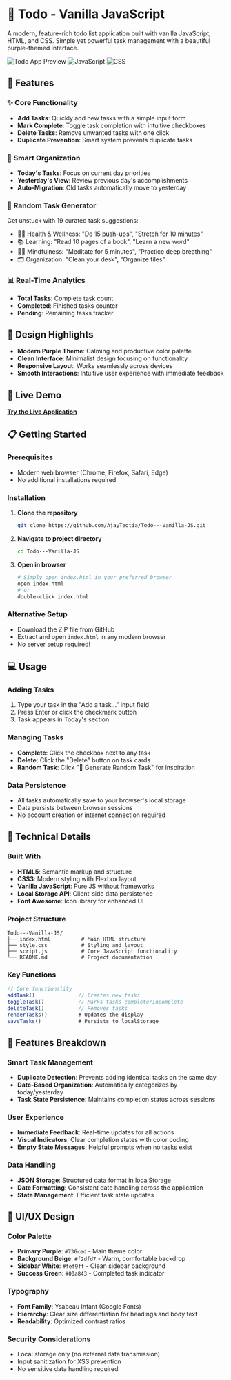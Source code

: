# 📝 Todo - Vanilla JavaScript

A modern, feature-rich todo list application built with vanilla JavaScript, HTML, and CSS. Simple yet powerful task management with a beautiful purple-themed interface.

![Todo App Preview](https://img.shields.io/badge/Status-Live-brightgreen) ![JavaScript](https://img.shields.io/badge/JavaScript-Vanilla-yellow) ![CSS](https://img.shields.io/badge/CSS-Modern-blue)

## 🌟 Features

### ✨ Core Functionality
- **Add Tasks**: Quickly add new tasks with a simple input form
- **Mark Complete**: Toggle task completion with intuitive checkboxes
- **Delete Tasks**: Remove unwanted tasks with one click
- **Duplicate Prevention**: Smart system prevents duplicate tasks

### 📅 Smart Organization
- **Today's Tasks**: Focus on current day priorities
- **Yesterday's View**: Review previous day's accomplishments
- **Auto-Migration**: Old tasks automatically move to yesterday

### 🎲 Random Task Generator
Get unstuck with 19 curated task suggestions:
- 🏃‍♂️ Health & Wellness: "Do 15 push-ups", "Stretch for 10 minutes"
- 📚 Learning: "Read 10 pages of a book", "Learn a new word"
- 🧘‍♀️ Mindfulness: "Meditate for 5 minutes", "Practice deep breathing"
- 🗂️ Organization: "Clean your desk", "Organize files"

### 📊 Real-Time Analytics
- **Total Tasks**: Complete task count
- **Completed**: Finished tasks counter
- **Pending**: Remaining tasks tracker

## 🎨 Design Highlights

- **Modern Purple Theme**: Calming and productive color palette
- **Clean Interface**: Minimalist design focusing on functionality
- **Responsive Layout**: Works seamlessly across devices
- **Smooth Interactions**: Intuitive user experience with immediate feedback

## 🚀 Live Demo

[**Try the Live Application**](https://todo-vanilla-js-one.vercel.app/)

## 📋 Getting Started

### Prerequisites
- Modern web browser (Chrome, Firefox, Safari, Edge)
- No additional installations required

### Installation

1. **Clone the repository**
   ```bash
   git clone https://github.com/AjayTeotia/Todo---Vanilla-JS.git
   ```

2. **Navigate to project directory**
   ```bash
   cd Todo---Vanilla-JS
   ```

3. **Open in browser**
   ```bash
   # Simply open index.html in your preferred browser
   open index.html
   # or
   double-click index.html
   ```

### Alternative Setup
- Download the ZIP file from GitHub
- Extract and open `index.html` in any modern browser
- No server setup required!

## 💻 Usage

### Adding Tasks
1. Type your task in the "Add a task..." input field
2. Press Enter or click the checkmark button
3. Task appears in Today's section

### Managing Tasks
- **Complete**: Click the checkbox next to any task
- **Delete**: Click the "Delete" button on task cards
- **Random Task**: Click "🎲 Generate Random Task" for inspiration

### Data Persistence
- All tasks automatically save to your browser's local storage
- Data persists between browser sessions
- No account creation or internet connection required

## 🔧 Technical Details

### Built With
- **HTML5**: Semantic markup and structure
- **CSS3**: Modern styling with Flexbox layout
- **Vanilla JavaScript**: Pure JS without frameworks
- **Local Storage API**: Client-side data persistence
- **Font Awesome**: Icon library for enhanced UI

### Project Structure
```
Todo---Vanilla-JS/
├── index.html          # Main HTML structure
├── style.css           # Styling and layout
├── script.js           # Core JavaScript functionality
└── README.md           # Project documentation
```

### Key Functions
```javascript
// Core functionality
addTask()              // Creates new tasks
toggleTask()           // Marks tasks complete/incomplete
deleteTask()           // Removes tasks
renderTasks()          # Updates the display
saveTasks()            # Persists to localStorage
```

## 🎯 Features Breakdown

### Smart Task Management
- **Duplicate Detection**: Prevents adding identical tasks on the same day
- **Date-Based Organization**: Automatically categorizes by today/yesterday
- **Task State Persistence**: Maintains completion status across sessions

### User Experience
- **Immediate Feedback**: Real-time updates for all actions
- **Visual Indicators**: Clear completion states with color coding
- **Empty State Messages**: Helpful prompts when no tasks exist

### Data Handling
- **JSON Storage**: Structured data format in localStorage
- **Date Formatting**: Consistent date handling across the application
- **State Management**: Efficient task state updates

## 🎨 UI/UX Design

### Color Palette
- **Primary Purple**: `#736ced` - Main theme color
- **Background Beige**: `#f2dfd7` - Warm, comfortable backdrop
- **Sidebar White**: `#fef9ff` - Clean sidebar background
- **Success Green**: `#00a843` - Completed task indicator

### Typography
- **Font Family**: Ysabeau Infant (Google Fonts)
- **Hierarchy**: Clear size differentiation for headings and body text
- **Readability**: Optimized contrast ratios


### Security Considerations
- Local storage only (no external data transmission)
- Input sanitization for XSS prevention
- No sensitive data handling required

